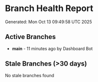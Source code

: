 # Branch Health Report
Generated: Mon Oct 13 09:49:58 UTC 2025

## Active Branches
- **main** - 11 minutes ago by Dashboard Bot

## Stale Branches (>30 days)
No stale branches found
